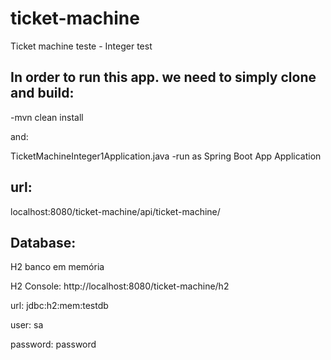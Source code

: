 # ticket-machine
Ticket machine teste - Integer test


## In order to run this app. we need to simply clone and build: 
-mvn clean install

and:

TicketMachineInteger1Application.java
-run as Spring Boot App Application

## url:
localhost:8080/ticket-machine/api/ticket-machine/<text-to-type>
  
## Database:
H2 banco em memória
  
H2 Console: http://localhost:8080/ticket-machine/h2 
  
  url: jdbc:h2:mem:testdb
  
  user: sa
  
  password: password
